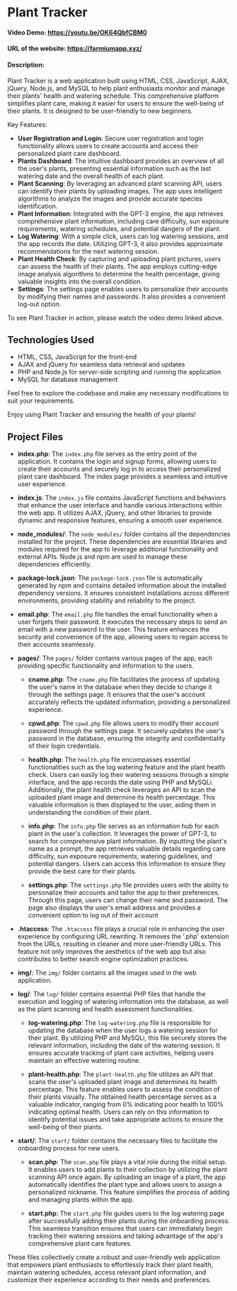 # Plant Tracker

#### Video Demo: https://youtu.be/OK64QbfCBM0

#### URL of the website: https://farmiumapp.xyz/

#### Description:

Plant Tracker is a web application built using HTML, CSS, JavaScript, AJAX, jQuery, Node.js, and MySQL to help plant enthusiasts monitor and manage their plants' health and watering schedule. This comprehensive platform simplifies plant care, making it easier for users to ensure the well-being of their plants. It is designed to be user-friendly to new beginners.

Key Features:

- **User Registration and Login**: Secure user registration and login functionality allows users to create accounts and access their personalized plant care dashboard.
- **Plants Dashboard**: The intuitive dashboard provides an overview of all the user's plants, presenting essential information such as the last watering date and the overall health of each plant.
- **Plant Scanning**: By leveraging an advanced plant scanning API, users can identify their plants by uploading images. The app uses intelligent algorithms to analyze the images and provide accurate species identification.
- **Plant Information**: Integrated with the GPT-3 engine, the app retrieves comprehensive plant information, including care difficulty, sun exposure requirements, watering schedules, and potential dangers of the plant.
- **Log Watering**: With a simple click, users can log watering sessions, and the app records the date. Utilizing GPT-3, it also provides approximate recommendations for the next watering session.
- **Plant Health Check**: By capturing and uploading plant pictures, users can assess the health of their plants. The app employs cutting-edge image analysis algorithms to determine the health percentage, giving valuable insights into the overall condition.
- **Settings**: The settings page enables users to personalize their accounts by modifying their names and passwords. It also provides a convenient log-out option.

To see Plant Tracker in action, please watch the video demo linked above.

## Technologies Used

- HTML, CSS, JavaScript for the front-end
- AJAX and jQuery for seamless data retrieval and updates
- PHP and Node.js for server-side scripting and running the application
- MySQL for database management

Feel free to explore the codebase and make any necessary modifications to suit your requirements.

Enjoy using Plant Tracker and ensuring the health of your plants!

## Project Files

- **index.php**: The `index.php` file serves as the entry point of the application. It contains the login and signup forms, allowing users to create their accounts and securely log in to access their personalized plant care dashboard. The index page provides a seamless and intuitive user experience.

- **index.js**: The `index.js` file contains JavaScript functions and behaviors that enhance the user interface and handle various interactions within the web app. It utilizes AJAX, jQuery, and other libraries to provide dynamic and responsive features, ensuring a smooth user experience.

- **node_modules/**: The `node_modules/` folder contains all the dependencies installed for the project. These dependencies are essential libraries and modules required for the app to leverage additional functionality and external APIs. Node.js and npm are used to manage these dependencies efficiently.

- **package-lock.json**: The `package-lock.json` file is automatically generated by npm and contains detailed information about the installed dependency versions. It ensures consistent installations across different environments, providing stability and reliability to the project.

- **email.php**: The `email.php` file handles the email functionality when a user forgets their password. It executes the necessary steps to send an email with a new password to the user. This feature enhances the security and convenience of the app, allowing users to regain access to their accounts seamlessly.

- **pages/**: The `pages/` folder contains various pages of the app, each providing specific functionality and information to the users.

  - **cname.php**: The `cname.php` file facilitates the process of updating the user's name in the database when they decide to change it through the settings page. It ensures that the user's account accurately reflects the updated information, providing a personalized experience.

  - **cpwd.php**: The `cpwd.php` file allows users to modify their account password through the settings page. It securely updates the user's password in the database, ensuring the integrity and confidentiality of their login credentials.

  - **health.php**: The `health.php` file encompasses essential functionalities such as the log watering feature and the plant health check. Users can easily log their watering sessions through a simple interface, and the app records the date using PHP and MySQLi. Additionally, the plant health check leverages an API to scan the uploaded plant image and determine its health percentage. This valuable information is then displayed to the user, aiding them in understanding the condition of their plant.

  - **info.php**: The `info.php` file serves as an information hub for each plant in the user's collection. It leverages the power of GPT-3, to search for comprehensive plant information. By inputting the plant's name as a prompt, the app retrieves valuable details regarding care difficulty, sun exposure requirements, watering guidelines, and potential dangers. Users can access this information to ensure they provide the best care for their plants.

  - **settings.php**: The `settings.php` file provides users with the ability to personalize their accounts and tailor the app to their preferences. Through this page, users can change their name and password. The page also displays the user's email address and provides a convenient option to log out of their account

- **.htaccess**: The `.htaccess` file plays a crucial role in enhancing the user experience by configuring URL rewriting. It removes the '.php' extension from the URLs, resulting in cleaner and more user-friendly URLs. This feature not only improves the aesthetics of the web app but also contributes to better search engine optimization practices.

- **img/**: The `img/` folder contains all the images used in the web application.

- **log/**: The `log/` folder contains essential PHP files that handle the execution and logging of watering information into the database, as well as the plant scanning and health assessment functionalities.

  - **log-watering.php**: The `log-watering.php` file is responsible for updating the database when the user logs a watering session for their plant. By utilizing PHP and MySQLi, this file securely stores the relevant information, including the date of the watering session. It ensures accurate tracking of plant care activities, helping users maintain an effective watering routine.

  - **plant-health.php**: The `plant-health.php` file utilizes an API that scans the user's uploaded plant image and determines its health percentage. This feature enables users to assess the condition of their plants visually. The obtained health percentage serves as a valuable indicator, ranging from 0% indicating poor health to 100% indicating optimal health. Users can rely on this information to identify potential issues and take appropriate actions to ensure the well-being of their plants.

- **start/**: The `start/` folder contains the necessary files to facilitate the onboarding process for new users.

  - **scan.php**: The `scan.php` file plays a vital role during the initial setup. It enables users to add plants to their collection by utilizing the plant scanning API once again. By uploading an image of a plant, the app automatically identifies the plant type and allows users to assign a personalized nickname. This feature simplifies the process of adding and managing plants within the app.

  - **start.php**: The `start.php` file guides users to the log watering page after successfully adding their plants during the onboarding process. This seamless transition ensures that users can immediately begin tracking their watering sessions and taking advantage of the app's comprehensive plant care features.

These files collectively create a robust and user-friendly web application that empowers plant enthusiasts to effortlessly track their plant health, maintain watering schedules, access relevant plant information, and customize their experience according to their needs and preferences.
